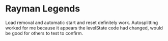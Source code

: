 # Rayman Legends
Load removal and automatic start and reset definitely work. Autosplitting worked for me because it appears the levelState code had changed, would be good for others to test to confirm.
